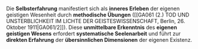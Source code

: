 
Die **Selbsterfahrung** manifestiert sich als **inneres Erleben** der eigenen geistigen Wesenheit durch **methodische Übungen** ([[GA061 (2.) TOD UND UNSTERBLICHKEIT IM LICHTE DER GEISTESWISSENSCHAFT, Berlin, 26. Oktober 1911|GA061/2]]). Diese **unmittelbare Erkenntnis** des **eigenen geistigen Wesens** erfordert **systematische Seelenarbeit** und führt zur **direkten Erfahrung** der **übersinnlichen Dimensionen** der eigenen Existenz.
